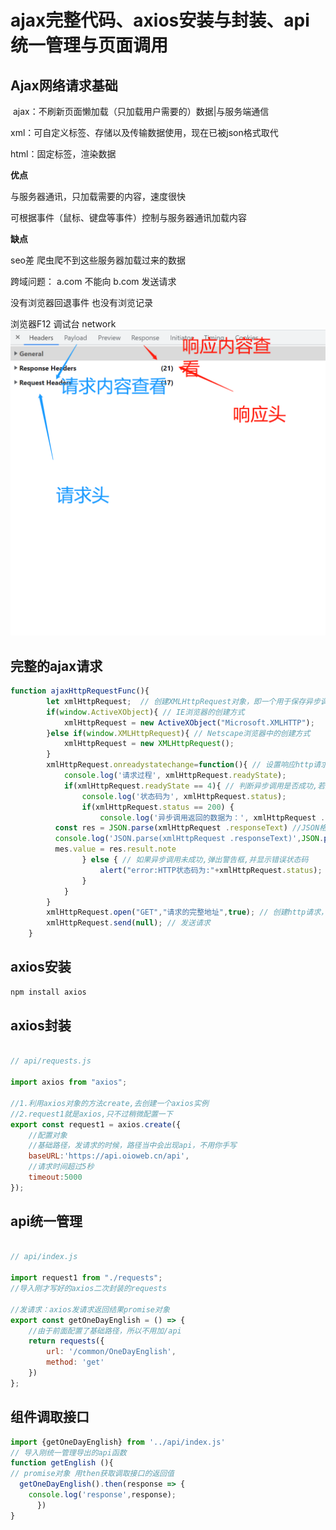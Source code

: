 # ajax完整代码、axios安装与封装、api统一管理与页面调用

## Ajax网络请求基础

​
ajax：不刷新页面懒加载（只加载用户需要的）数据|与服务端通信

xml：可自定义标签、存储以及传输数据使用，现在已被json格式取代

html：固定标签，渲染数据

**优点**

与服务器通讯，只加载需要的内容，速度很快

可根据事件（鼠标、键盘等事件）控制与服务器通讯加载内容


**缺点**

seo差 爬虫爬不到这些服务器加载过来的数据

跨域问题： a.com 不能向 b.com 发送请求

没有浏览器回退事件 也没有浏览记录

浏览器F12 调试台 network
![这是图片](./otherimage/ajax1.png "Magic Gardens")

## 完整的ajax请求


```js
function ajaxHttpRequestFunc(){
        let xmlHttpRequest;  // 创建XMLHttpRequest对象，即一个用于保存异步调用对象的变量
        if(window.ActiveXObject){ // IE浏览器的创建方式
            xmlHttpRequest = new ActiveXObject("Microsoft.XMLHTTP");
        }else if(window.XMLHttpRequest){ // Netscape浏览器中的创建方式
            xmlHttpRequest = new XMLHttpRequest();
        }
        xmlHttpRequest.onreadystatechange=function(){ // 设置响应http请求状态变化的事件
            console.log('请求过程', xmlHttpRequest.readyState);
            if(xmlHttpRequest.readyState == 4){ // 判断异步调用是否成功,若成功开始局部更新数据
                console.log('状态码为', xmlHttpRequest.status);
                if(xmlHttpRequest.status == 200) {
                    console.log('异步调用返回的数据为：', xmlHttpRequest .responseText);// 打印获取到的数据
          const res = JSON.parse(xmlHttpRequest .responseText) //JSON格式转换
          console.log('JSON.parse(xmlHttpRequest .responseText)',JSON.parse(xmlHttpRequest .responseText));
          mes.value = res.result.note
                } else { // 如果异步调用未成功,弹出警告框,并显示错误状态码
                    alert("error:HTTP状态码为:"+xmlHttpRequest.status);
                }
            }
        }
        xmlHttpRequest.open("GET","请求的完整地址",true); // 创建http请求，并指定请求得方法（get）、url（https://api.oioweb.cn/api/common/OneDayEnglish）以及验证信息
        xmlHttpRequest.send(null); // 发送请求
    }
```

## axios安装
```js
npm install axios
```

## axios封装
```js
 
// api/requests.js
 
import axios from "axios";
 
//1.利用axios对象的方法create,去创建一个axios实例
//2.request1就是axios,只不过稍微配置一下
export const request1 = axios.create({
    //配置对象
    //基础路径，发请求的时候，路径当中会出现api，不用你手写
    baseURL:'https://api.oioweb.cn/api',
    //请求时间超过5秒
    timeout:5000
});
```
## api统一管理
```js
 
// api/index.js
 
import request1 from "./requests";
//导入刚才写好的axios二次封装的requests
 
//发请求：axios发请求返回结果promise对象
export const getOneDayEnglish = () => {
    //由于前面配置了基础路径，所以不用加/api
    return requests({
        url: '/common/OneDayEnglish',
        method: 'get'
    })
};
```

## 组件调取接口
```js
import {getOneDayEnglish} from '../api/index.js'
// 导入刚统一管理导出的api函数
function getEnglish (){
// promise对象 用then获取调取接口的返回值
  getOneDayEnglish().then(response => {
    console.log('response',response);
      })
}   
```


